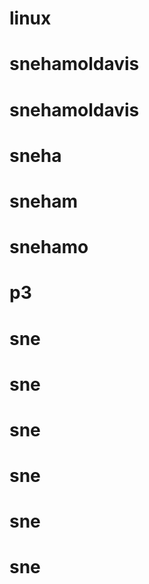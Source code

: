 # linux
# snehamoldavis
# snehamoldavis
# sneha
# sneham
# snehamo
# p3
# sne
# sne
# sne
# sne
# sne
# sne
